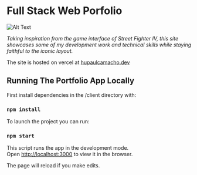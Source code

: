 # Full Stack Web Porfolio

![Alt Text](./website_screenshot.png)

*Taking inspiration from the game interface of Street Fighter IV, this site showcases some of my development work and technical skills while staying faithful to the iconic layout.*

The site is hosted on vercel at [hupaulcamacho.dev](https://developer-portfolio-umber-gamma.vercel.app/)

## Running The Portfolio App Locally

First install dependencies in the /client directory with:

### `npm install`

To launch the project you can run:

### `npm start`

This script runs the app in the development mode.<br />
Open [http://localhost:3000](http://localhost:3000) to view it in the browser.

The page will reload if you make edits.<br />
